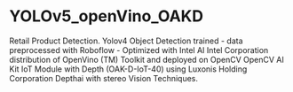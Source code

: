 # YOLOv5_openVino_OAKD
Retail Product Detection.  Yolov4 Object Detection trained - data preprocessed with Roboflow - Optimized with Intel AI Intel Corporation distribution of OpenVino (TM) Toolkit and deployed on OpenCV OpenCV AI Kit IoT Module with Depth (OAK-D-IoT-40) using Luxonis Holding Corporation Depthai with stereo Vision Techniques.
